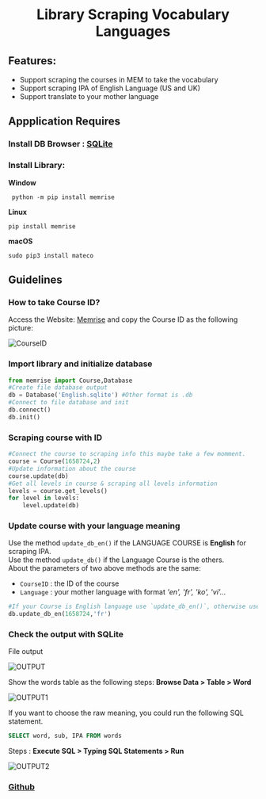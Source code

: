 <p align="center">
  <h1 align="center">Library Scraping Vocabulary Languages</h1>
</p>

## Features:
- Support scraping the courses in MEM to take the vocabulary
- Support scraping IPA of English Language (US and UK)
- Support translate to your mother language

## Appplication Requires

### Install DB Browser : [SQLite](https://sqlitebrowser.org/dl/)

### Install Library: 
<b>Window</b>
```
 python -m pip install memrise
```
<b>Linux</b>
  ```
  pip install memrise
  ```
 <b>macOS</b>
 ```
 sudo pip3 install mateco
```
## Guidelines

### How to take Course ID?

Access the Website: [Memrise](https://app.memrise.com/) and copy the Course ID as the following picture:

![CourseID](https://github.com/tquangsdh20/memrise/blob/main/pic/CourseID.PNG?raw=true)

### Import library and initialize database

```python
from memrise import Course,Database
#Create file database output
db = Database('English.sqlite') #Other format is .db
#Connect to file database and init
db.connect()
db.init()
```

### Scraping course with ID

```python
#Connect the course to scraping info this maybe take a few momment.
course = Course(1658724,2)
#Update information about the course
course.update(db)
#Get all levels in course & scraping all levels information
levels = course.get_levels()
for level in levels:
    level.update(db)
```

### Update course with your language meaning

Use the method `update_db_en()` if the LANGUAGE COURSE is **English** for scraping IPA.  
Use the method `update_db()` if the Language Course is the others.  
About the parameters of two above methods are the same:  
- `CourseID` : the ID of the course
- `Language` : your mother language with format <i>'en', 'fr', 'ko', 'vi'...</i>

```python
#If your Course is English language use `update_db_en()`, otherwise use `update_db()` method.
db.update_db_en(1658724,'fr')
```
### Check the output with SQLite

File output

![OUTPUT](https://github.com/tquangsdh20/memrise/blob/main/pic/OUTPUT.PNG?raw=true)

Show the words table as the following steps: **Browse Data > Table > Word**

![OUTPUT1](https://github.com/tquangsdh20/memrise/blob/main/pic/OUTPUT2.PNG?raw=true)

If you want to choose the raw meaning, you could run the following SQL statement.

```SQL
SELECT word, sub, IPA FROM words
```
Steps : **Execute SQL > Typing SQL Statements > Run**

![OUTPUT2](https://github.com/tquangsdh20/memrise/blob/main/pic/OUTPUT3.png?raw=true)

### [Github](https://github.com/tquangsdh20/memrise)
